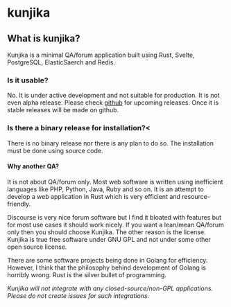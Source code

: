 # kunjika

## What is kunjika?
Kunjika is a minimal QA/forum application built using Rust, Svelte, PostgreSQL,
ElasticSaerch and Redis.

### Is it usable?
No. It is under active development and not suitable for production.
It is not even alpha release. Please check
[github](https://github.com/Nalanda-Labs/kunjika) for upcoming releases.
Once it is stable releases will be made on github.

### Is there a binary release for installation?<
There is no binary release nor there is any plan to do so.
The installation must be done using source code.

#### Why another QA?
It is not about QA/forum only. Most web software is written using inefficient languages
like PHP, Python, Java, Ruby and so on. It is an attempt to develop a web application
in Rust which is very efficient and resource-friendly.

Discourse is very nice forum software but I find it bloated with features but for most
use cases it should work nicely. If you want a lean/mean QA/forum only then you should
choose Kunjika. The other reason is the license. Kunjika is true free software under
GNU GPL and not under some other open source license.

There are some software projects being done in Golang for efficiency. However, I think
that the philosophy behind development of Golang is horribly wrong. Rust is the
silver bullet of programming.

*Kunjika will not integrate with any closed-source/non-GPL applications. Please do not create
issues for such integrations.*
